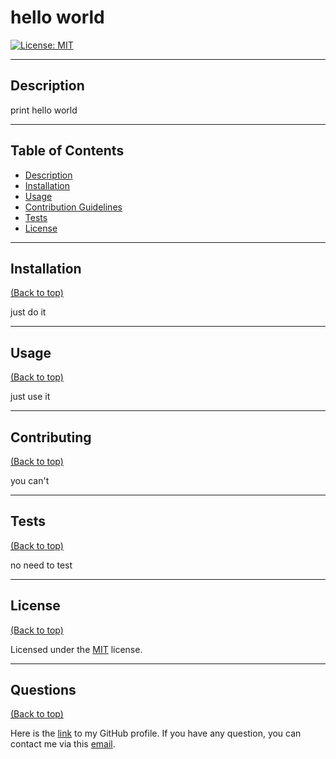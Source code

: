 # hello world

[![License: MIT](https://img.shields.io/badge/License-MIT-yellow.svg)](https://opensource.org/licenses/MIT)

---

## <h2 id="description"> Description </h2>

print hello world

---

## <h2 id="table-of-contents"> Table of Contents </h2>

- [Description](#description)
- [Installation](#installation)
- [Usage](#usage)
- [Contribution Guidelines](#contribution)
- [Tests](#tests)
- [License](#license)

---

## <h2 id="installation"> Installation </h2>
[(Back to top)](#table-of-content)

just do it

---

## <h2 id="usage"> Usage </h2>
[(Back to top)](#table-of-content)

just use it

---

## <h2 id="contribution"> Contributing </h2>
[(Back to top)](#table-of-content)

you can't

---

## <h2 id="tests"> Tests </h2>
[(Back to top)](#table-of-content)

no need to test

---

## <h2 id="license"> License </h2>
[(Back to top)](#table-of-content)

Licensed under the [MIT](https://opensource.org/licenses/MIT) license.

---

## <h2 id="questions"> Questions </h2>
[(Back to top)](#table-of-content)

Here is the [link](https://www.github.com/helloworld) to my GitHub profile. If you have 
any question, you can contact me via this [email](mailto:hello@world.com).
